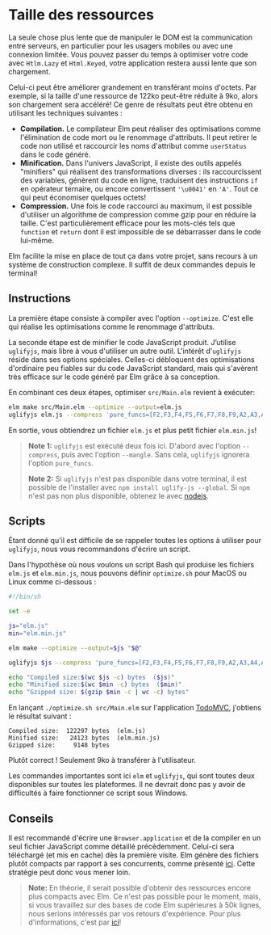 # Taille des ressources

La seule chose plus lente que de manipuler le DOM est la communication entre serveurs, en particulier pour les usagers mobiles ou avec une connexion limitée. Vous pouvez passer du temps à optimiser votre code avec `Htlm.Lazy` et `Html.Keyed`, votre application restera aussi lente que son chargement.

Celui-ci peut être améliorer grandement en transférant moins d'octets. Par exemple, si la taille d'une ressource de 122ko peut-être réduite à 9ko, alors son chargement sera accéléré! Ce genre de résultats peut être obtenu en utilisant les techniques suivantes :

- **Compilation.** Le compilateur Elm peut réaliser des optimisations comme l'élimination de code mort ou le renommage d'attributs. Il peut retirer le code non utilisé et raccourcir les noms d'attribut comme `userStatus` dans le code généré.
- **Minification.** Dans l'univers JavaScript, il existe des outils appelés "minifiers" qui réalisent des transformations diverses : ils raccourcissent des variables, génèrent du code en ligne, traduisent des instructions `if` en opérateur ternaire, ou encore convertissent `'\u0041'` en `'A'`. Tout ce qui peut économiser quelques octets!
- **Compression.** Une fois le code raccourci au maximum, il est possible d'utiliser un algorithme de compression comme gzip pour en réduire la taille. C'est particulièrement efficace pour les mots-clés tels que `function` et `return` dont il est impossible de se débarrasser dans le code lui-même.

Elm facilite la mise en place de tout ça dans votre projet, sans recours à un système de construction complexe. Il suffit de deux commandes depuis le terminal!


## Instructions

La première étape consiste à compiler avec l'option `--optimize`. C'est elle qui réalise les optimisations comme le renommage d'attributs.

La seconde étape est de minifier le code JavaScript produit. J’utilise `uglifyjs`, mais libre à vous d'utiliser un autre outil. L'intérêt d'`uglifyjs` réside dans ses options spéciales. Celles-ci débloquent des optimisations d'ordinaire peu fiables sur du code JavaScript standard, mais qui s'avèrent très efficace sur le code généré par Elm grâce à sa conception.

En combinant ces deux étapes, optimiser `src/Main.elm` revient à exécuter:

```bash
elm make src/Main.elm --optimize --output=elm.js
uglifyjs elm.js --compress 'pure_funcs=[F2,F3,F4,F5,F6,F7,F8,F9,A2,A3,A4,A5,A6,A7,A8,A9],pure_getters,keep_fargs=false,unsafe_comps,unsafe' | uglifyjs --mangle --output elm.min.js
```

En sortie, vous obtiendrez un fichier `elm.js` et plus petit fichier `elm.min.js`!

> **Note 1:** `uglifyjs` est exécuté deux fois ici. D'abord avec l'option `--compress`, puis avec l'option `--mangle`. Sans cela, `uglifyjs` ignorera l'option `pure_funcs`.
>
> **Note 2:** Si `uglifyjs` n'est pas disponible dans votre terminal, il est possible de l'installer avec `npm install uglify-js --global`. Si `npm` n'est pas non plus disponible, obtenez le avec [nodejs](https://nodejs.org/).


## Scripts

Étant donné qu'il est difficile de se rappeler toutes les options à utiliser pour `uglifyjs`, nous vous recommandons d'écrire un script.

Dans l'hypothèse où nous voulons un script Bash qui produise les fichiers `elm.js` et `elm.min.js`, nous pouvons définir `optimize.sh` pour MacOS ou Linux comme ci-dessous :

```bash
#!/bin/sh

set -e

js="elm.js"
min="elm.min.js"

elm make --optimize --output=$js "$@"

uglifyjs $js --compress 'pure_funcs=[F2,F3,F4,F5,F6,F7,F8,F9,A2,A3,A4,A5,A6,A7,A8,A9],pure_getters,keep_fargs=false,unsafe_comps,unsafe' | uglifyjs --mangle --output $min

echo "Compiled size:$(wc $js -c) bytes  ($js)"
echo "Minified size:$(wc $min -c) bytes  ($min)"
echo "Gzipped size: $(gzip $min -c | wc -c) bytes"
```

En lançant `./optimize.sh src/Main.elm` sur l'application [TodoMVC](https://github.com/evancz/elm-todomvc), j'obtiens le résultat suivant :

```
Compiled size:  122297 bytes  (elm.js)
Minified size:   24123 bytes  (elm.min.js)
Gzipped size:     9148 bytes
```

Plutôt correct ! Seulement 9ko à transférer à l'utilisateur.

Les commandes importantes sont ici `elm` et `uglifyjs`, qui sont toutes deux disponibles sur toutes les plateformes. Il ne devrait donc pas y avoir de difficultés à faire fonctionner ce script sous Windows.


## Conseils

Il est recommandé d'écrire une `Browser.application` et de la compiler en un seul fichier JavaScript comme détaillé précédemment. Celui-ci sera téléchargé (et mis en cache) dès la première visite. Elm génère des fichiers plutôt compacts par rapport à ses concurrents, comme présenté [ici](https://elm-lang.org/blog/small-assets-without-the-headache). Cette stratégie peut donc vous mener loin.

> **Note:** En théorie, il serait possible d'obtenir des ressources encore plus compacts avec Elm. Ce n'est pas possible pour le moment, mais, si vous travaillez sur des bases de code Elm supérieures à 50k lignes, nous serions intéressés par vos retours d'expérience. Pour plus d'informations, c'est par [ici](https://gist.github.com/evancz/fc6ff4995395a1643155593a182e2de7)!
